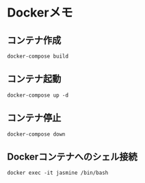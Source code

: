 # Dockerメモ

## コンテナ作成
``docker-compose build``

## コンテナ起動
``docker-compose up -d``

## コンテナ停止
``docker-compose down``
## Dockerコンテナへのシェル接続
``docker exec -it jasmine /bin/bash``